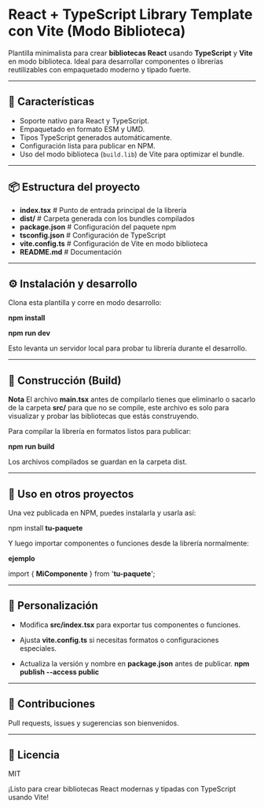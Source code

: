 # React + TypeScript Library Template con Vite (Modo Biblioteca)

Plantilla minimalista para crear **bibliotecas React** usando **TypeScript** y **Vite** en modo biblioteca. Ideal para desarrollar componentes o librerías reutilizables con empaquetado moderno y tipado fuerte.

---

## 🚀 Características

- Soporte nativo para React y TypeScript.
- Empaquetado en formato ESM y UMD.
- Tipos TypeScript generados automáticamente.
- Configuración lista para publicar en NPM.
- Uso del modo biblioteca (`build.lib`) de Vite para optimizar el bundle.

---

## 📦 Estructura del proyecto

- **index.tsx** # Punto de entrada principal de la librería
- **dist/** # Carpeta generada con los bundles compilados
- **package.json** # Configuración del paquete npm
- **tsconfig.json** # Configuración de TypeScript
- **vite.config.ts** # Configuración de Vite en modo biblioteca
- **README.md** # Documentación

---

## ⚙️ Instalación y desarrollo

Clona esta plantilla y corre en modo desarrollo:

**npm install**

**npm run dev**

Esto levanta un servidor local para probar tu librería durante el desarrollo.

---

## 🔨 Construcción (Build)

**Nota** El archivo **main.tsx** antes de compilarlo tienes que eliminarlo o sacarlo de la carpeta **src/** para que no se compile, este archivo es solo para visualizar y probar las bibliotecas que estás construyendo.

Para compilar la librería en formatos listos para publicar:

**npm run build**

Los archivos compilados se guardan en la carpeta dist.

---

## 📖 Uso en otros proyectos

Una vez publicada en NPM, puedes instalarla y usarla así:

npm install **tu-paquete**

Y luego importar componentes o funciones desde la librería normalmente:

**ejemplo**

import { **MiComponente** } from '**tu-paquete**';

---

## 📝 Personalización

- Modifica **src/index.tsx** para exportar tus componentes o funciones.

- Ajusta **vite.config.ts** si necesitas formatos o configuraciones especiales.

- Actualiza la versión y nombre en **package.json** antes de publicar.
  **npm publish --access public**

---

## 🤝 Contribuciones

Pull requests, issues y sugerencias son bienvenidos.

---

## 📄 Licencia

MIT

¡Listo para crear bibliotecas React modernas y tipadas con TypeScript usando Vite!
